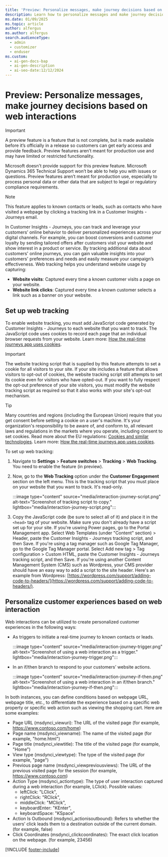 ```yaml
---
title: 'Preview: Personalize messages, make journey decisions based on web interactions'
description: Learn how to personalize messages and make journey decisions based on web interactions in Dynamics 365 Customer Insights - Journeys.
ms.date: 01/09/2025
ms.topic: article
author: alfergus
ms.author: alfergus
search.audienceType:
  - admin
  - customizer
  - enduser
ms.custom:
  - ai-gen-docs-bap
  - ai-gen-description
  - ai-seo-date:12/12/2024
---
```


# Preview: Personalize messages, make journey decisions based on web interactions

> [!IMPORTANT]
> A preview feature is a feature that is not complete, but is made available before it’s officially in a release so customers can get early access and provide feedback. Preview features aren’t meant for production use and may have limited or restricted functionality.
> 
> Microsoft doesn't provide support for this preview feature. Microsoft Dynamics 365 Technical Support won’t be able to help you with issues or questions. Preview features aren’t meant for production use, especially to process personal data or other data that are subject to legal or regulatory compliance requirements.

> [!NOTE]
> This feature applies to known contacts or leads, such as contacts who have visited a webpage by clicking a tracking link in a Customer Insights - Journeys email.

In Customer Insights - Journeys, you can track and leverage your customers’ online behavior to deliver personalized experiences across your digital channels. For example, you can boost conversions and customer loyalty by sending tailored offers after customers visit your website and show interest in a product or service. By tracking additional data about customers' online journeys, you can gain valuable insights into your customers' preferences and needs and easily measure your campaign’s effectiveness. Web tracking helps you understand website usage by capturing:

- **Website visits**: Captured every time a known customer visits a page on your website.
- **Website link clicks**: Captured every time a known customer selects a link such as a banner on your website.

## Set up web tracking

To enable website tracking, you must add JavaScript code generated by Customer Insights - Journeys to each website that you want to track. The JavaScript code uses cookies to record each page that an individual browser requests from your website. Learn more: [How the real-time journeys app uses cookies](real-time-journeys-cookies.md).

> [!IMPORTANT]
> The website tracking script that is supplied by this feature attempts to set a cookie for all visitors to your site. If your site includes a feature that allows visitors to opt-out of cookies, the website tracking script still attempts to set its cookie even for visitors who have opted-out. If you want to fully respect the opt-out preference of your site visitors, you must modify the website tracking script as required so that it also works with your site's opt-out mechanism.

> [!TIP]
> Many countries and regions (including the European Union) require that you get consent before setting a cookie on a user's machine. It's your organization's responsibility to be aware of, and conform to, all relevant laws and regulations in the markets where you operate, including consent to set cookies. Read more about the EU regulations: [Cookies and similar technologies](https://commission.europa.eu/resources-partners/europa-web-guide/design-content-and-development/privacy-security-and-legal-notices/cookies-and-similar-technologies_en). Learn more: [How the real-time journeys app uses cookies](real-time-journeys-cookies.md).

To set up web tracking:

1. Navigate to **Settings** > **Feature switches** > **Tracking** > **Web Tracking**. You need to enable the feature (in preview).
1. Now, go to the **Web Tracking** option under the **Customer Engagement** section on the left menu. This is the tracking script that you must place on your website that you want to track. It's read-only.

    :::image type="content" source="media/interaction-journey-script.png" alt-text="Screenshot of tracking script to copy." lightbox="media/interaction-journey-script.png":::

1. Copy the JavaScript code (be sure to select all of it) and place it in the `<head>` tag of your website. Make sure you don't already have a script set up for your site.
   If you're uswing Power pages, go to the Portal Management app. Select Web Templates (under "Content" section) > Header, paste the Customer Insights - Journeys tracking script, and then Save.
   If you're using a tag manager such as Google Tag Manager, go to the Google Tag Manager portal. Select Add new tag > Tag configuration > Custom HTML, paste the Customer Insights - Journeys tracking script, and then Save.
   If you're using another Content Management System (CMS) such as Wordpress, your CMS provider should have an easy way to add a script to the site header. Here's an example from Wordpress: [https://wordpress.com/support/adding-code-to-headers/](https://wordpress.com/support/adding-code-to-headers/).

## Personalize customer experiences based on web interaction

Web interactions can be utilized to create personalized customer experiences in the following ways:

- As triggers to initiate a real-time journey to known contacts or leads.

    :::image type="content" source="media/interaction-journey-trigger.png" alt-text="Screenshot of using a web interaction as a trigger." lightbox="media/interaction-journey-trigger.png":::
  
- In an if/then branch to respond to your customers’ website actions.
  
    :::image type="content" source="media/interaction-journey-if-then.png" alt-text="Screenshot of using a web interaction in an if/then branch." lightbox="media/interaction-journey-if-then.png":::

In both instances, you can define conditions based on webpage URL, webpage title, etc., to differentiate the experience based on a specific web property or specific web action such as viewing the shopping cart. Here are some examples:
- Page URL (msdynci_viewuri): The URL of the visited page (for example, https://www.contoso.com/home)
- Page name (msdynci_viewname): The name of the visited page (for example, "home.html")
- Page title (msdynci_viewtitle): The title of the visited page (for example, "Home")
- View type (msdynci_viewtype): The type of the visited page (for example, "page")
- Previous page name (msdynci_viewpreviousviews): The URL of the previous visited page for the session (for example, https://www.contoso.com)
- Action Type (msdynci_actiontype): The type of user interaction captured during a web interaction (for example, LClick). Possible values:
  - leftClick: "LClick",
  - rightClick: "RClick",
  - middleClick: "MClick",
  - keyboardEnter: "KEnter",
  - keyboardSpace: "KSpace"
- Action Is Outbound (msdynci_actionisoutbound): Refers to whether the users’ click leads them to a destination outside of the current domain. (for example, false)
- Click Coordinates (msdynci_clickcoordinates): The exact click location on the webpage. (for example, 23456)

[!INCLUDE [footer-include](./includes/footer-banner.md)]
